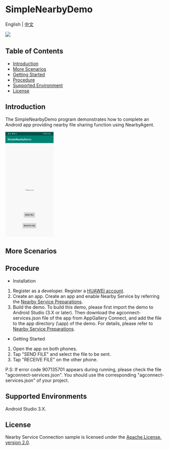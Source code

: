 # SimpleNearbyDemo
English | [中文]()

[![](https://camo.githubusercontent.com/ce1c195eb2524e4e67a2e74bf6e9619555aa0913/68747470733a2f2f696d672e736869656c64732e696f2f62616467652f446f63732d686d736775696465732d627269676874677265656e)](https://developer.huawei.com/consumer/en/doc/development/HMSCore-Guides/introduction-0000001050040566)

## Table of Contents

 * [Introduction](#introduction)
 * [More Scenarios](#more-scenarios)
 * [Getting Started](#Getting-Started)
 * [Procedure](#procedure)
 * [Supported Environment](#supported-environment)
 * [License](#license)
 
## Introduction
The SimpleNearbyDemo program demonstrates how to complete an Android app providing nearby file sharing function using NearbyAgent.

<img src="result.jpg" width = 30% height = 30%> 

## More Scenarios

## Procedure
* Installation

1. Register as a developer.
Register a [HUAWEI account](https://developer.huawei.com/consumer/en/).
2. Create an app.
Create an app and enable Nearby Service by referring the [Nearby Service Preparations](https://developer.huawei.com/consumer/en/doc/development/HMSCore-Guides/config-agc-0000001050040578).
3. Build the demo.
To build this demo, please first import the demo to Android Studio (3.X or later). Then download the agconnect-services.json file of the app from AppGallery Connect, and add the file to the app directory (\app) of the demo. For details, please refer to [Nearby Service Preparations](https://developer.huawei.com/consumer/en/doc/development/HMSCore-Guides/config-agc-0000001050040578).

* Getting Started

1. Open the app on both phones.
2. Tap "SEND FILE" and select the file to be sent.
3. Tap "RECEIVE FILE" on the other phone.

P.S: If error code 907135701 appears during running, please check the file "agconnect-services.json". You should use the corresponding "agconnect-services.json" of your project.

## Supported Environments
   Android Studio 3.X.

## License
Nearby Service Connection sample is licensed under the [Apache License, version 2.0](http://www.apache.org/licenses/LICENSE-2.0).
